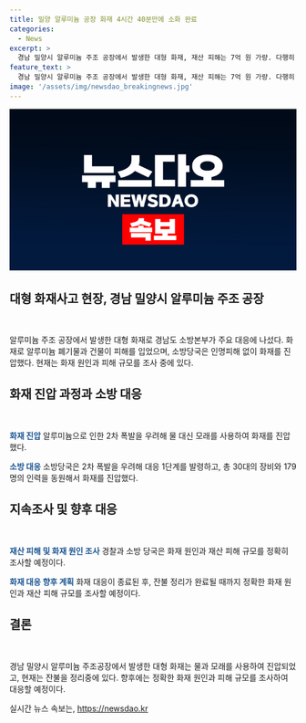 ```yaml
---
title: 밀양 알루미늄 공장 화재 4시간 40분만에 소화 완료
categories:
  - News
excerpt: >
  경남 밀양시 알루미늄 주조 공장에서 발생한 대형 화재, 재산 피해는 7억 원 가량. 다행히 인명피해는 없었으며, 2차 폭발 우려로 소방 대원들의 노력 속에 주불이 잡혔다. 현재는 잔불 정리 중이며, 알루미늄으로 인한 2차 폭발 우려로 모래를 활용해 자연 소화 중. 경찰과 소방 당국은 조사를 진행 중이다.
feature_text: >
  경남 밀양시 알루미늄 주조 공장에서 발생한 대형 화재, 재산 피해는 7억 원 가량. 다행히 인명피해는 없었으며, 2차 폭발 우려로 소방 대원들의 노력 속에 주불이 잡혔다. 현재는 잔불 정리 중이며, 알루미늄으로 인한 2차 폭발 우려로 모래를 활용해 자연 소화 중. 경찰과 소방 당국은 조사를 진행 중이다.
image: '/assets/img/newsdao_breakingnews.jpg'
---
```


<p><img src="/assets/img/newsdao_breakingnews.jpg" alt="ontimetimes 속보" /></p>

<h2 data-ke-size="size26">대형 화재사고 현장, 경남 밀양시 알루미늄 주조 공장</h2>

<p data-ke-size="size16">&nbsp;</p>

<p>알루미늄 주조 공장에서 발생한 대형 화재로 경남도 소방본부가 주요 대응에 나섰다. 화재로 알루미늄 폐기물과 건물이 피해를 입었으며, 소방당국은 인명피해 없이 화재를 진압했다. 현재는 화재 원인과 피해 규모를 조사 중에 있다.</p>

<h2 data-ke-size="size26">화재 진압 과정과 소방 대응</h2>

<p data-ke-size="size16">&nbsp;</p>

<p><b><span style="color: #1a5490;">화재 진압</span></b>
알루미늄으로 인한 2차 폭발을 우려해 물 대신 모래를 사용하여 화재를 진압했다. </p>

<p><b><span style="color: #1a5490;">소방 대응</span></b>
소방당국은 2차 폭발을 우려해 대응 1단계를 발령하고, 총 30대의 장비와 179명의 인력을 동원해서 화재를 진압했다.</p>

<h2 data-ke-size="size26">지속조사 및 향후 대응</h2>

<p data-ke-size="size16">&nbsp;</p>

<p><b><span style="color: #1a5490;">재산 피해 및 화재 원인 조사</span></b>
경찰과 소방 당국은 화재 원인과 재산 피해 규모를 정확히 조사할 예정이다.</p>

<p><b><span style="color: #1a5490;">화재 대응 향후 계획</span></b>
화재 대응이 종료된 후, 잔불 정리가 완료될 때까지 정확한 화재 원인과 재산 피해 규모를 조사할 예정이다.</p>

<h2 data-ke-size="size26">결론</h2>

<p data-ke-size="size16">&nbsp;</p>

<p>경남 밀양시 알루미늄 주조공장에서 발생한 대형 화재는 물과 모래를 사용하여 진압되었고, 현재는 잔불을 정리중에 있다. 향후에는 정확한 화재 원인과 피해 규모를 조사하여 대응할 예정이다.</p>
실시간 뉴스 속보는, <a href="https://newsdao.kr" rel="dofollow">https://newsdao.kr</a>


